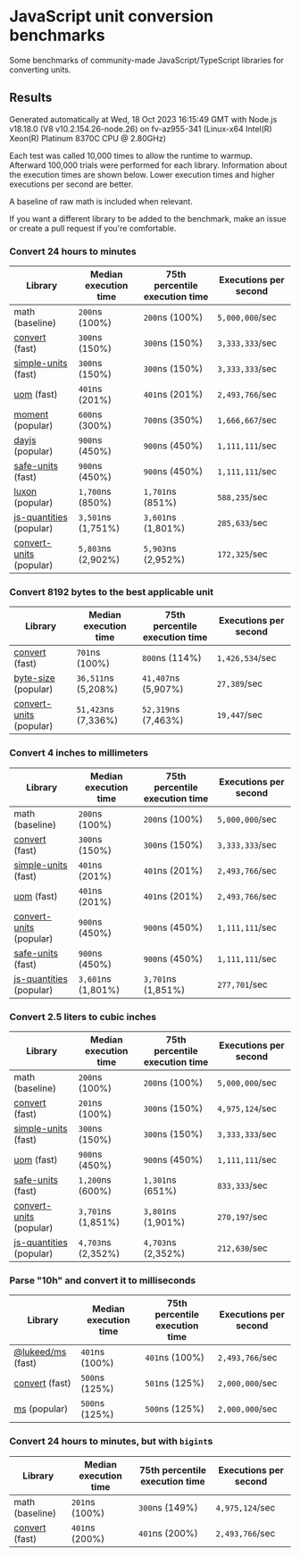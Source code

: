 # JavaScript unit conversion benchmarks

Some benchmarks of community-made JavaScript/TypeScript libraries for converting units.

## Results

<!-- beginblock(results) -->

Generated automatically at Wed, 18 Oct 2023 16:15:49 GMT with Node.js v18.18.0 (V8 v10.2.154.26-node.26) on fv-az955-341 (Linux-x64 Intel(R) Xeon(R) Platinum 8370C CPU @ 2.80GHz)

Each test was called 10,000 times to allow the runtime to warmup.
Afterward 100,000 trials were performed for each library.
Information about the execution times are shown below.
Lower execution times and higher executions per second are better.

A baseline of raw math is included when relevant.

If you want a different library to be added to the benchmark, make an issue or create a pull request if you're comfortable.

### Convert 24 hours to minutes

| Library                                                            | Median execution time | 75th percentile execution time | Executions per second |
| ------------------------------------------------------------------ | --------------------- | ------------------------------ | --------------------- |
| math (baseline)                                                    | `200`ns (100%)        | `200`ns (100%)                 | `5,000,000`/sec       |
| [convert](https://npmjs.com/package/convert) (fast)                | `300`ns (150%)        | `300`ns (150%)                 | `3,333,333`/sec       |
| [simple-units](https://npmjs.com/package/simple-units) (fast)      | `300`ns (150%)        | `300`ns (150%)                 | `3,333,333`/sec       |
| [uom](https://npmjs.com/package/uom) (fast)                        | `401`ns (201%)        | `401`ns (201%)                 | `2,493,766`/sec       |
| [moment](https://npmjs.com/package/moment) (popular)               | `600`ns (300%)        | `700`ns (350%)                 | `1,666,667`/sec       |
| [dayjs](https://npmjs.com/package/dayjs) (popular)                 | `900`ns (450%)        | `900`ns (450%)                 | `1,111,111`/sec       |
| [safe-units](https://npmjs.com/package/safe-units) (fast)          | `900`ns (450%)        | `900`ns (450%)                 | `1,111,111`/sec       |
| [luxon](https://npmjs.com/package/luxon) (popular)                 | `1,700`ns (850%)      | `1,701`ns (851%)               | `588,235`/sec         |
| [js-quantities](https://npmjs.com/package/js-quantities) (popular) | `3,501`ns (1,751%)    | `3,601`ns (1,801%)             | `285,633`/sec         |
| [convert-units](https://npmjs.com/package/convert-units) (popular) | `5,803`ns (2,902%)    | `5,903`ns (2,952%)             | `172,325`/sec         |

### Convert 8192 bytes to the best applicable unit

| Library                                                            | Median execution time | 75th percentile execution time | Executions per second |
| ------------------------------------------------------------------ | --------------------- | ------------------------------ | --------------------- |
| [convert](https://npmjs.com/package/convert) (fast)                | `701`ns (100%)        | `800`ns (114%)                 | `1,426,534`/sec       |
| [byte-size](https://npmjs.com/package/byte-size) (popular)         | `36,511`ns (5,208%)   | `41,407`ns (5,907%)            | `27,389`/sec          |
| [convert-units](https://npmjs.com/package/convert-units) (popular) | `51,423`ns (7,336%)   | `52,319`ns (7,463%)            | `19,447`/sec          |

### Convert 4 inches to millimeters

| Library                                                            | Median execution time | 75th percentile execution time | Executions per second |
| ------------------------------------------------------------------ | --------------------- | ------------------------------ | --------------------- |
| math (baseline)                                                    | `200`ns (100%)        | `200`ns (100%)                 | `5,000,000`/sec       |
| [convert](https://npmjs.com/package/convert) (fast)                | `300`ns (150%)        | `300`ns (150%)                 | `3,333,333`/sec       |
| [simple-units](https://npmjs.com/package/simple-units) (fast)      | `401`ns (201%)        | `401`ns (201%)                 | `2,493,766`/sec       |
| [uom](https://npmjs.com/package/uom) (fast)                        | `401`ns (201%)        | `401`ns (201%)                 | `2,493,766`/sec       |
| [convert-units](https://npmjs.com/package/convert-units) (popular) | `900`ns (450%)        | `900`ns (450%)                 | `1,111,111`/sec       |
| [safe-units](https://npmjs.com/package/safe-units) (fast)          | `900`ns (450%)        | `900`ns (450%)                 | `1,111,111`/sec       |
| [js-quantities](https://npmjs.com/package/js-quantities) (popular) | `3,601`ns (1,801%)    | `3,701`ns (1,851%)             | `277,701`/sec         |

### Convert 2.5 liters to cubic inches

| Library                                                            | Median execution time | 75th percentile execution time | Executions per second |
| ------------------------------------------------------------------ | --------------------- | ------------------------------ | --------------------- |
| math (baseline)                                                    | `200`ns (100%)        | `200`ns (100%)                 | `5,000,000`/sec       |
| [convert](https://npmjs.com/package/convert) (fast)                | `201`ns (100%)        | `300`ns (150%)                 | `4,975,124`/sec       |
| [simple-units](https://npmjs.com/package/simple-units) (fast)      | `300`ns (150%)        | `300`ns (150%)                 | `3,333,333`/sec       |
| [uom](https://npmjs.com/package/uom) (fast)                        | `900`ns (450%)        | `900`ns (450%)                 | `1,111,111`/sec       |
| [safe-units](https://npmjs.com/package/safe-units) (fast)          | `1,200`ns (600%)      | `1,301`ns (651%)               | `833,333`/sec         |
| [convert-units](https://npmjs.com/package/convert-units) (popular) | `3,701`ns (1,851%)    | `3,801`ns (1,901%)             | `270,197`/sec         |
| [js-quantities](https://npmjs.com/package/js-quantities) (popular) | `4,703`ns (2,352%)    | `4,703`ns (2,352%)             | `212,630`/sec         |

### Parse "10h" and convert it to milliseconds

| Library                                                   | Median execution time | 75th percentile execution time | Executions per second |
| --------------------------------------------------------- | --------------------- | ------------------------------ | --------------------- |
| [@lukeed/ms](https://npmjs.com/package/@lukeed/ms) (fast) | `401`ns (100%)        | `401`ns (100%)                 | `2,493,766`/sec       |
| [convert](https://npmjs.com/package/convert) (fast)       | `500`ns (125%)        | `501`ns (125%)                 | `2,000,000`/sec       |
| [ms](https://npmjs.com/package/ms) (popular)              | `500`ns (125%)        | `500`ns (125%)                 | `2,000,000`/sec       |

### Convert 24 hours to minutes, but with `bigint`s

| Library                                             | Median execution time | 75th percentile execution time | Executions per second |
| --------------------------------------------------- | --------------------- | ------------------------------ | --------------------- |
| math (baseline)                                     | `201`ns (100%)        | `300`ns (149%)                 | `4,975,124`/sec       |
| [convert](https://npmjs.com/package/convert) (fast) | `401`ns (200%)        | `401`ns (200%)                 | `2,493,766`/sec       |

<!-- endblock(results) -->
